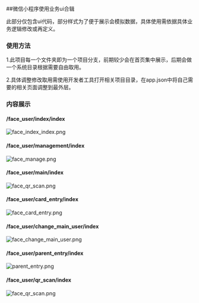##微信小程序使用业务ui合辑

此部分仅包含ui代码，部分样式为了便于展示会模拟数据，具体使用需依据具体业务逻辑修改或再定义。


### 使用方法  

1.此项目每一个文件夹即为一个项目分支，前期较少会在首页集中展示，后期会做一个系统目录根据需要自由取用。

2.具体调整修改取用需使用开发者工具打开相关项目目录，在app.json中将自己需要的相关页面调整到最外层。


### 内容展示

#### /face_user/index/index  
![face_index_index.png](https://upload-images.jianshu.io/upload_images/2046465-efc8f070c54bdb4b.png?imageMogr2/auto-orient/strip%7CimageView2/2/w/1240)


#### /face_user/management/index  
![face_manage.png](https://upload-images.jianshu.io/upload_images/2046465-cb7b3dac94b5754b.png?imageMogr2/auto-orient/strip%7CimageView2/2/w/1240)

#### /face_user/main/index  
![face_qr_scan.png](https://upload-images.jianshu.io/upload_images/2046465-1937e15fa9512a43.png?imageMogr2/auto-orient/strip%7CimageView2/2/w/1240)


#### /face_user/card_entry/index  
![face_card_entry.png](https://upload-images.jianshu.io/upload_images/2046465-63bbc02441bd17fe.png?imageMogr2/auto-orient/strip%7CimageView2/2/w/1240)

#### /face_user/change_main_user/index  
![face_change_main_user.png](https://upload-images.jianshu.io/upload_images/2046465-8e87fa85cecff625.png?imageMogr2/auto-orient/strip%7CimageView2/2/w/1240)

#### /face_user/parent_entry/index  
![parent_entry.png](https://upload-images.jianshu.io/upload_images/2046465-30d60ced20590ddf.png?imageMogr2/auto-orient/strip%7CimageView2/2/w/1240)

#### /face_user/qr_scan/index  
![face_qr_scan.png](https://upload-images.jianshu.io/upload_images/2046465-02ed76590bb18ad8.png?imageMogr2/auto-orient/strip%7CimageView2/2/w/1240)


